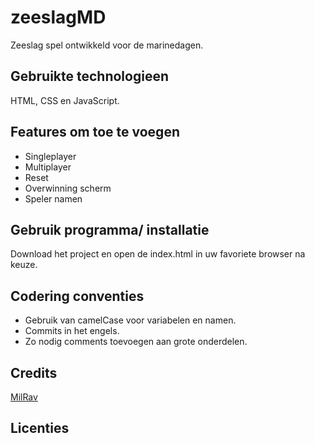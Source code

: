 # zeeslagMD
Zeeslag spel ontwikkeld voor de marinedagen.

## Gebruikte technologieen 
HTML, CSS en JavaScript.

## Features om toe te voegen
* Singleplayer
* Multiplayer
* Reset
* Overwinning scherm
* Speler namen

## Gebruik programma/ installatie 
Download het project en open de index.html in uw favoriete browser na keuze.

## Codering conventies
* Gebruik van camelCase voor variabelen en namen.
* Commits in het engels.
* Zo nodig comments toevoegen aan grote onderdelen.


## Credits
[MilRav](https://github.com/MilRav/)

## Licenties

